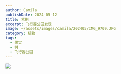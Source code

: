 ```yaml
---
author: Camila
publishDate: 2024-05-12
title: 紫荆
excerpt: 飞行器公园发现
image: ~/assets/images/camila/202405/IMG_9709.JPG
category: 植物
tags:
  - 果实
  - 树
  - 飞行器公园
---
```


![](~/assets/images/camila/202405/IMG_9709.JPG)




